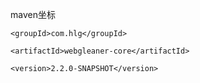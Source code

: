 maven坐标

<dependency>

	<groupId>com.hlg</groupId>
	
	<artifactId>webgleaner-core</artifactId>
	
	<version>2.2.0-SNAPSHOT</version>
	
</dependency>